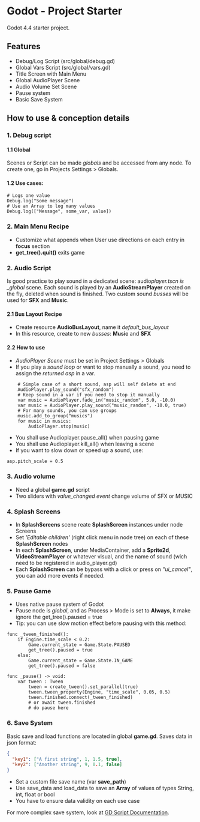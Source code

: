 # Godot - Project Starter

Godot 4.4 starter project.

## Features

- Debug/Log Script (src/global/debug.gd)
- Global Vars Script (src/global/vars.gd)
- Title Screen with Main Menu
- Global AudioPlayer Scene
- Audio Volume Set Scene
- Pause system
- Basic Save System

## How to use & conception details

### 1. Debug script

#### 1.1 Global

Scenes or Script can be made _globals_ and be accessed from any node.
To create one, go in Projects Settings > Globals.

#### 1.2 Use cases:

```gdscript
# Logs one value
Debug.log("Some message")
# Use an Array to log many values
Debug.log(["Message", some_var, value])
```

### 2. Main Menu Recipe

- Customize what appends when User use directions on each entry in **focus** section
- **get_tree().quit()** exits game

### 2. Audio Script

Is good practice to play sound in a dedicated scene: audio*player.tscn is \_global* scene.
Each sound is played by an **AudioStreamPlayer** created on the fly, deleted when sound is finished.
Two custom sound _busses_ will be used for **SFX** and **Music**.

#### 2.1 Bus Layout Recipe

- Create resource **AudioBusLayout**, name it _default_bus_layout_
- In this resource, create to new _busses_: **Music** and **SFX**

#### 2.2 How to use

- _AudioPlayer Scene_ must be set in Project Settings > Globals
- If you play a _sound loop_ or want to stop manually a sound, you need to assign the _returned asp_ in a var.

```gdscript
    # Simple case of a short sound, asp will self delete at end
    AudioPlayer.play_sound("sfx_random")
    # Keep sound in a var if you need to stop it manually
	var music = AudioPlayer.fade_in("music_random", 5.0, -10.0)
    var music = AudioPlayer.play_sound("music_random", -10.0, true)
    # For many sounds, you can use groups
    music.add_to_group("musics")
    for music in musics:
		AudioPlayer.stop(music)
```

- You shall use Audioplayer.pause_all() when pausing game
- You shall use Audioplayer.kill_all() when leaving a scene
- If you want to slow down or speed up a sound, use:

```gdscript
asp.pitch_scale = 0.5
```

### 3. Audio volume

- Need a global **game.gd** script
- Two sliders with _value_changed event_ change volume of SFX or MUSIC

### 4. Splash Screens

- In **SplashScreens** scene reate **SplashScreen** instances under node Screens
- Set _'Editable children'_ (right click menu in node tree) on each of these **SplashScreen** nodes
- In each **SplashScreen**, under MediaContainer, add a **Sprite2d**, **VideoStreamPlayer** or whatever visual, and the name of sound (wich need to be registered in audio_player.gd)
- Each **SplashScreen** can be bypass with a click or press on _"ui_cancel"_, you can add more events if needed.

### 5. Pause Game

- Uses native pause system of Godot
- Pause node is _global_, and as Process > Mode is set to **Always**, it make ignore the get_tree().paused = true
- Tip: you can use slow motion effect before pausing with this method:

```gdscript
func _tween_finished():
	if Engine.time_scale < 0.2:
		Game.current_state = Game.State.PAUSED
		get_tree().paused = true
	else:
		Game.current_state = Game.State.IN_GAME
		get_tree().paused = false

func _pause() -> void:
    var tween : Tween
        tween = create_tween().set_parallel(true)
        tween.tween_property(Engine, "time_scale", 0.05, 0.5)
        tween.finished.connect(_tween_finished)
        # or await tween.finished
        # do pause here
```

### 6. Save System

Basic save and load functions are located in global **game.gd**.
Saves data in json format:

```json
{
  "key1": ["A first string", 1, 1.5, true],
  "key2": ["Another string", 9, 0.1, false]
}
```

- Set a custom file save name (var **save_path**)
- Use save_data and load_data to save an **Array** of values of types String, int, float or bool
- You have to ensure data validity on each use case

For more complex save system, look at [GD Script Documentation](https://docs.godotengine.org/en/stable/tutorials/io/saving_games.html).
